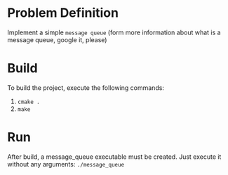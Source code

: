 # Problem Definition
Implement a simple `message queue` (form more information about what is a message queue, google it, please)

# Build
To build the project, execute the following commands:

1) `cmake .`
2) `make`

# Run
After build, a message_queue executable must be created. Just execute it without any arguments:
`./message_queue`
